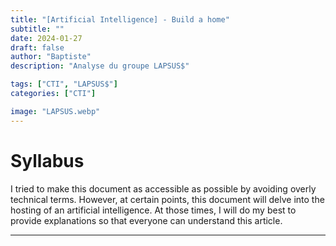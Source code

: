 ```yaml
---
title: "[Artificial Intelligence] - Build a home"
subtitle: ""
date: 2024-01-27
draft: false
author: "Baptiste"
description: "Analyse du groupe LAPSUS$"

tags: ["CTI", "LAPSUS$"]
categories: ["CTI"]

image: "LAPSUS.webp"
---
```

# Syllabus 
I tried to make this document as accessible as possible by avoiding overly technical terms. However, at certain points, this document will delve into the hosting of an artificial intelligence. At those times, I will do my best to provide explanations so that everyone can understand this article.

---
